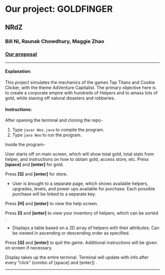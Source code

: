 # Our project: GOLDFINGER
## NRdZ
### Bill Ni, Raunak Chowdhury, Maggie Zhao 

### [Our proposal](./proposal.pdf)
---

#### Explanation:
This project simulates the mechanics of the games Tap Titans and Cookie Clicker, with the theme AdVenture Capitalist. The primary objective here is to create a corporate empire with hundreds of Helpers and to amass lots of gold, while staving off natural disasters and robberies.

#### Instructions: 
After opening the terminal and cloning the repo- 
1. Type `javac Woo.java` to compile the program.
1. Type `java Woo` to run the program.
	
Inside the program- 

User starts off on main screen, which will show total gold, total stats from helper, and instructions on how to obtain gold, access store, etc. 
Press **[space]** and **[enter]** for gold.

Press **[S]** and **[enter]** for store. 
- User is brought to a separate page, which shows available helpers, upgrades, levels, and power ups available for purchase. Each possible purchase will be linked to a separate key.

Press **[H]** and **[enter]** to view the help screen.

Press **[I]** and **[enter]** to view your inventory of helpers, which can be sorted .
- Displays a table based on a 2D array of helpers with their attributes. Can be viewed in ascending or descending order as specified.

Press **[Q]** and **[enter]** to quit the game.
Additional instructions will be given on screen if necessary.

Display takes up the entire terminal. Terminal will update with info after every “click” (combo of [space] and [enter]) .

---
